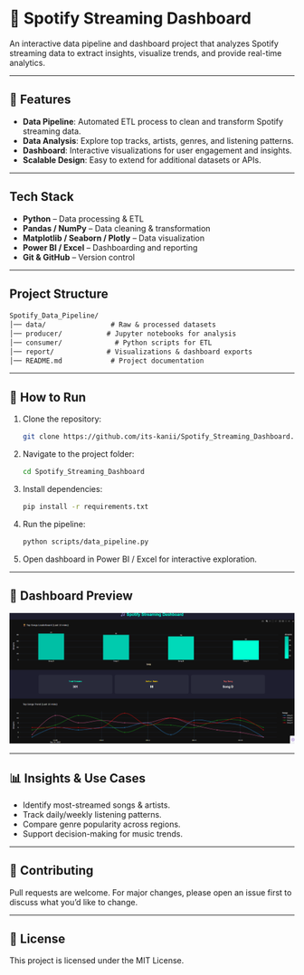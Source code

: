 # 🎵 Spotify Streaming Dashboard  

An interactive data pipeline and dashboard project that analyzes Spotify streaming data to extract insights, visualize trends, and provide real-time analytics.  

---

## 📌 Features  
- **Data Pipeline**: Automated ETL process to clean and transform Spotify streaming data.  
- **Data Analysis**: Explore top tracks, artists, genres, and listening patterns.  
- **Dashboard**: Interactive visualizations for user engagement and insights.  
- **Scalable Design**: Easy to extend for additional datasets or APIs.  

---

## Tech Stack  
- **Python** – Data processing & ETL  
- **Pandas / NumPy** – Data cleaning & transformation  
- **Matplotlib / Seaborn / Plotly** – Data visualization  
- **Power BI / Excel** – Dashboarding and reporting  
- **Git & GitHub** – Version control  

---

## Project Structure  
```
Spotify_Data_Pipeline/
│── data/                # Raw & processed datasets  
│── producer/           # Jupyter notebooks for analysis  
│── consumer/             # Python scripts for ETL  
│── report/             # Visualizations & dashboard exports  
│── README.md            # Project documentation  
```

---

## 🚀 How to Run  
1. Clone the repository:  
   ```bash
   git clone https://github.com/its-kanii/Spotify_Streaming_Dashboard.git
   ```
2. Navigate to the project folder:  
   ```bash
   cd Spotify_Streaming_Dashboard
   ```
3. Install dependencies:  
   ```bash
   pip install -r requirements.txt
   ```
4. Run the pipeline:  
   ```bash
   python scripts/data_pipeline.py
   ```
5. Open dashboard in Power BI / Excel for interactive exploration.  

---
## 📸 Dashboard Preview

![Spotify Streaming Dashboard](report/screenshot/dashboard.png)

--- 
## 📊 Insights & Use Cases  
- Identify most-streamed songs & artists.  
- Track daily/weekly listening patterns.  
- Compare genre popularity across regions.  
- Support decision-making for music trends.  

---

## 🤝 Contributing  
Pull requests are welcome. For major changes, please open an issue first to discuss what you’d like to change.  

---

## 📜 License  
This project is licensed under the MIT License.  
